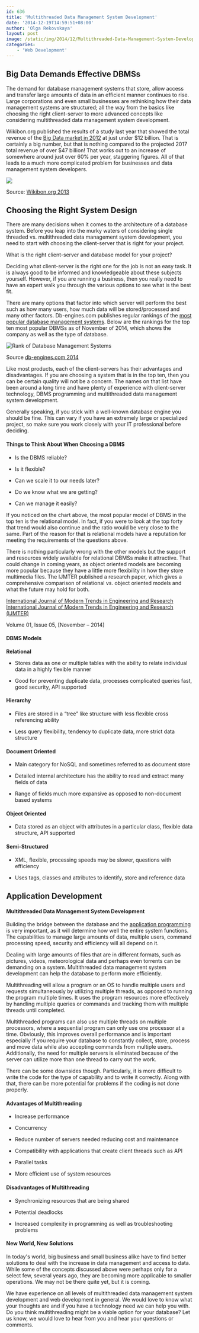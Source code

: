 ```yaml
---
id: 636
title: 'Multithreaded Data Management System Development'
date: '2014-12-19T14:59:51+08:00'
author: 'Olga Rekovskaya'
layout: post
image: /static/img/2014/12/Multithreaded-Data-Management-System-Development.jpg
categories:
    - 'Web Development'
---
```


## Big Data Demands Effective DBMSs

The demand for database management systems that store, allow access and transfer large amounts of data in an efficient manner continues to rise. Large corporations and even small businesses are rethinking how their data management systems are structured; all the way from the basics like choosing the right client-server to more advanced concepts like considering multithreaded data management system development.

Wikibon.org published the results of a study last year that showed the total revenue of the [Big Data market in 2012](http://wikibon.org/wiki/v/Big_Data_Vendor_Revenue_and_Market_Forecast_2012-2017) at just under $12 billion. That is certainly a big number, but that is nothing compared to the projected 2017 total revenue of over $47 billion! That works out to an increase of somewhere around just over 60% per year, staggering figures. All of that leads to a much more complicated problem for businesses and data management system developers.

![](https://issart.com/blog/wp-content/uploads/2014/12/Total-Revenue-of-Big-Data-market-in-2012.jpg)

Source: [Wikibon.org 2013](http://wikibon.org/wiki/v/Big_Data_Vendor_Revenue_and_Market_Forecast_2012-2017)

## Choosing the Right System Design

There are many decisions when it comes to the architecture of a database system. Before you leap into the murky waters of considering single threaded vs. multithreaded data management system development, you need to start with choosing the client-server that is right for your project.

What is the right client-server and database model for your project?

Deciding what client-server is the right one for the job is not an easy task. It is always good to be informed and knowledgeable about these subjects yourself. However, if you are running a business, then you really need to have an expert walk you through the various options to see what is the best fit.

There are many options that factor into which server will perform the best such as how many users, how much data will be stored/processed and many other factors. Db-engines.com publishes regular rankings of the [most popular database management systems](http://db-engines.com/en/ranking). Below are the rankings for the top ten most popular DBMSs as of November of 2014, which shows the company as well as the type of database.

![Rank of Database Management Systems](/static/img/2014/12/rank-of-database-management-systems.jpg)

Source [db-engines.com 2014](http://db-engines.com/en/ranking)

Like most products, each of the client-servers has their advantages and disadvantages. If you are choosing a system that is in the top ten, then you can be certain quality will not be a concern. The names on that list have been around a long time and have plenty of experience with client-server technology, DBMS programming and multithreaded data management system development.

Generally speaking, if you stick with a well-known database engine you should be fine. This can vary if you have an extremely large or specialized project, so make sure you work closely with your IT professional before deciding.

#### Things to Think About When Choosing a DBMS

- Is the DBMS reliable?

- Is it flexible?

- Can we scale it to our needs later?

- Do we know what we are getting?

- Can we manage it easily?

If you noticed on the chart above, the most popular model of DBMS in the top ten is the relational model. In fact, if you were to look at the top forty that trend would also continue and the ratio would be very close to the same. Part of the reason for that is relational models have a reputation for meeting the requirements of the questions above.

There is nothing particularly wrong with the other models but the support and resources widely available for relational DBMSs make it attractive. That could change in coming years, as object oriented models are becoming more popular because they have a little more flexibility in how they store multimedia files. The IJMTER published a research paper, which gives a comprehensive comparison of relational vs. object oriented models and what the future may hold for both.

[International Journal of Modern Trends in Engineering and Research](http://www.ijmter.com/wp-content/uploads/2014/11/P201411015.pdf) [International Journal of Modern Trends in Engineering and Research (IJMTER)](http://www.ijmter.com/wp-content/uploads/2014/11/P201411015.pdf)

Volume 01, Issue 05, \[November – 2014\]

#### DBMS Models

**Relational**

- Stores data as one or multiple tables with the ability to relate individual data in a highly flexible manner

- Good for preventing duplicate data, processes complicated queries fast, good security, API supported


#### Hierarchy

- Files are stored in a “tree” like structure with less flexible cross referencing ability

- Less query flexibility, tendency to duplicate data, more strict data structure


#### Document Oriented

- Main category for NoSQL and sometimes referred to as document store

- Detailed internal architecture has the ability to read and extract many fields of data

- Range of fields much more expansive as opposed to non-document based systems


#### Object Oriented

- Data stored as an object with attributes in a particular class, flexible data structure, API supported


#### Semi-Structured

- XML, flexible, processing speeds may be slower, questions with efficiency

- Uses tags, classes and attributes to identify, store and reference data

## Application Development

#### Multithreaded Data Management System Development

Building the bridge between the database and the [application programming](https://www.issart.com/en/services/details/service/cloud-solutions) is very important, as it will determine how well the entire system functions. The capabilities to manage large amounts of data, multiple users, command processing speed, security and efficiency will all depend on it.

Dealing with large amounts of files that are in different formats, such as pictures, videos, meteorological data and perhaps even torrents can be demanding on a system. Multithreaded data management system development can help the database to perform more efficiently.

Multithreading will allow a program or an OS to handle multiple users and requests simultaneously by utilizing multiple threads, as opposed to running the program multiple times. It uses the program resources more effectively by handling multiple queries or commands and tracking them with multiple threads until completed.

Multithreaded programs can also use multiple threads on multiple processors, where a sequential program can only use one processor at a time. Obviously, this improves overall performance and is important especially if you require your database to constantly collect, store, process and move data while also accepting commands from multiple users. Additionally, the need for multiple servers is eliminated because of the server can utilize more than one thread to carry out the work.

There can be some downsides though. Particularly, it is more difficult to write the code for the type of capability and to write it correctly. Along with that, there can be more potential for problems if the coding is not done properly.

#### Advantages of Multithreading

- Increase performance

- Concurrency

- Reduce number of servers needed reducing cost and maintenance

- Compatibility with applications that create client threads such as API

- Parallel tasks

- More efficient use of system resources

#### Disadvantages of Multithreading

- Synchronizing resources that are being shared

- Potential deadlocks

- Increased complexity in programming as well as troubleshooting problems

#### New World, New Solutions

In today's world, big business and small business alike have to find better solutions to deal with the increase in data management and access to data. While some of the concepts discussed above were perhaps only for a select few, several years ago, they are becoming more applicable to smaller operations. We may not be there quite yet, but it is coming.

We have experience on all levels of multithreaded data management system development and web development in general. We would love to know what your thoughts are and if you have a technology need we can help you with. Do you think multithreading might be a viable option for your database? Let us know, we would love to hear from you and hear your questions or comments.